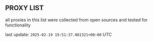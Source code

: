 ## PROXY LIST

all proxies in this list were collected from open sources and tested for functionality

last update: `2025-02-19 19:51:37.081321+00:00` UTC